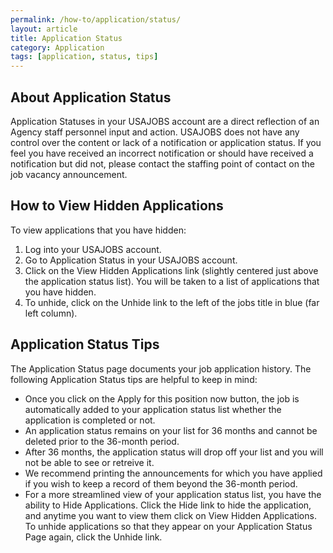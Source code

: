 ```yaml
---
permalink: /how-to/application/status/
layout: article
title: Application Status
category: Application
tags: [application, status, tips]
---
```


## About Application Status

Application Statuses in your USAJOBS account are a direct reflection of an Agency staff personnel input and action. USAJOBS does not have any control over the content or lack of a notification or application status. If you feel you have received an incorrect notification or should have received a notification but did not, please contact the staffing point of contact on the job vacancy announcement.

## How to View Hidden Applications

To view applications that you have hidden:

1. Log into your USAJOBS account.
2. Go to Application Status in your USAJOBS account.
3. Click on the View Hidden Applications link (slightly centered just above the application status list). You will be taken to a list of applications that you have hidden.
4. To unhide, click on the Unhide link to the left of the jobs title in blue (far left column).

## Application Status Tips

The Application Status page documents your job application history. The following Application Status tips are helpful to keep in mind:

* Once you click on the Apply for this position now button, the job is automatically added to your application status list whether the application is completed or not.
* An application status remains on your list for 36 months and cannot be deleted prior to the 36-month period.
* After 36 months, the application status will drop off your list and you will not be able to see or retreive it.
* We recommend printing the announcements for which you have applied if you wish to keep a record of them beyond the 36-month period.
* For a more streamlined view of your application status list, you have the ability to Hide Applications. Click the Hide link to hide the application, and anytime you want to view them click on View Hidden Applications. To unhide applications so that they appear on your Application Status Page again, click the Unhide link.